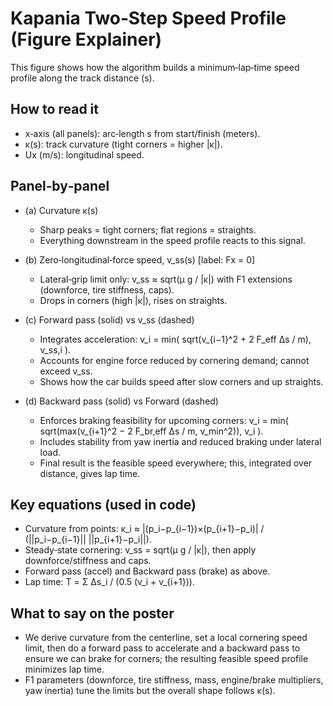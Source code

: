 # Kapania Two‑Step Speed Profile (Figure Explainer)

This figure shows how the algorithm builds a minimum‑lap‑time speed profile along the track distance (s).

## How to read it
- x‑axis (all panels): arc‑length s from start/finish (meters).
- κ(s): track curvature (tight corners = higher |κ|).
- Ux (m/s): longitudinal speed.

## Panel‑by‑panel
- (a) Curvature κ(s)
  - Sharp peaks = tight corners; flat regions = straights.
  - Everything downstream in the speed profile reacts to this signal.

- (b) Zero‑longitudinal‑force speed, v_ss(s) [label: Fx = 0]
  - Lateral‑grip limit only: v_ss ≈ sqrt(μ g / |κ|) with F1 extensions (downforce, tire stiffness, caps).
  - Drops in corners (high |κ|), rises on straights.

- (c) Forward pass (solid) vs v_ss (dashed)
  - Integrates acceleration: v_i = min( sqrt(v_{i−1}^2 + 2 F_eff Δs / m), v_ss,i ).
  - Accounts for engine force reduced by cornering demand; cannot exceed v_ss.
  - Shows how the car builds speed after slow corners and up straights.

- (d) Backward pass (solid) vs Forward (dashed)
  - Enforces braking feasibility for upcoming corners: v_i = min( sqrt(max(v_{i+1}^2 − 2 F_br,eff Δs / m, v_min^2)), v_i ).
  - Includes stability from yaw inertia and reduced braking under lateral load.
  - Final result is the feasible speed everywhere; this, integrated over distance, gives lap time.

## Key equations (used in code)
- Curvature from points: κ_i ≈ |(p_i−p_{i−1})×(p_{i+1}−p_i)| / (||p_i−p_{i−1}|| ||p_{i+1}−p_i||).
- Steady‑state cornering: v_ss = sqrt(μ g / |κ|), then apply downforce/stiffness and caps.
- Forward pass (accel) and Backward pass (brake) as above.
- Lap time: T = Σ Δs_i / (0.5 (v_i + v_{i+1})).

## What to say on the poster
- We derive curvature from the centerline, set a local cornering speed limit, then do a forward pass to accelerate and a backward pass to ensure we can brake for corners; the resulting feasible speed profile minimizes lap time.
- F1 parameters (downforce, tire stiffness, mass, engine/brake multipliers, yaw inertia) tune the limits but the overall shape follows κ(s).
